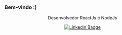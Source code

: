### Bem-vindo :)

<div align="center">
  Desenvolvedor ReactJs e NodeJs
</div>

<div align="center">
  
  [![Linkedin Badge](https://img.shields.io/badge/-Anselmo%20Lopes-blue?style=flat-square&logo=Linkedin&logoColor=white&link=https://www.linkedin.com/in/anselmolopess)](https://www.linkedin.com/in/anselmolopess/)
  
</div>
